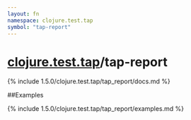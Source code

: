 ```yaml
---
layout: fn
namespace: clojure.test.tap
symbol: "tap-report"
---
```


# [clojure.test.tap](../)/tap-report

{% include 1.5.0/clojure.test.tap/tap_report/docs.md %}

##Examples

{% include 1.5.0/clojure.test.tap/tap_report/examples.md %}

